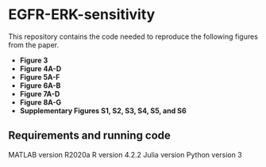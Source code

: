 # EGFR-ERK-sensitivity

This repository contains the code needed to reproduce the following figures from the paper.
* **Figure 3**
* **Figure 4A-D**
* **Figure 5A-F**
* **Figure 6A-B**
* **Figure 7A-D**
* **Figure 8A-G**
* **Supplementary Figures S1, S2, S3, S4, S5, and S6**

## Requirements and running code
MATLAB version R2020a
R version 4.2.2
Julia version 
Python version 3
